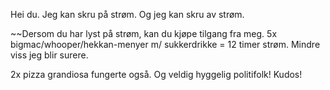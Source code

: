 Hei du.
Jeg kan skru på strøm. Og jeg kan skru av strøm.

~~Dersom du har lyst på strøm, kan du kjøpe tilgang fra meg.
5x bigmac/whooper/hekkan-menyer m/ sukkerdrikke = 12 timer strøm. Mindre viss jeg blir surere.

2x pizza grandiosa fungerte også. Og veldig hyggelig politifolk! Kudos!
